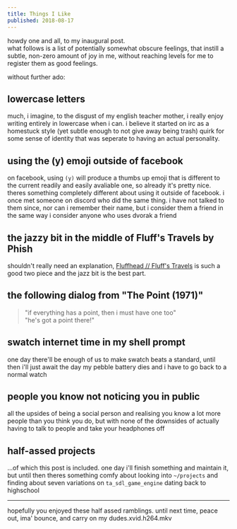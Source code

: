 ```yaml
---
title: Things I Like
published: 2018-08-17
---
```


howdy one and all, to my inaugural post.  
what follows is a list of potentially somewhat obscure feelings, that instill a subtle, non-zero amount of joy in me, without reaching levels for me to register them as good feelings.

without further ado:

## lowercase letters

much, i imagine, to the disgust of my english teacher mother, i really enjoy writing entirely in lowercase when i can. i believe it started on irc as a homestuck style (yet subtle enough to not give away being trash) quirk for some sense of identity that was seperate to having an actual personality.

## using the (y) emoji outside of facebook

on facebook, using `(y)` will produce a thumbs up emoji that is different to the current readily and easily avaliable one, so already it's pretty nice. theres something completely different about using it outside of facebook. i once met someone on discord who did the same thing. i have not talked to them since, nor can i remember their name, but i consider them a friend in the same way i consider anyone who uses dvorak a friend

## the jazzy bit in the middle of Fluff's Travels by Phish

shouldn't really need an explanation, [Fluffhead // Fluff's Travels](https://www.youtube.com/watch?v=Q54O03orQ4s) is such a good two piece and the jazz bit is the best part.

## the following dialog from "The Point (1971)"

>"if everything has a point, then i must have one too"  
>"he's got a point there!"

## swatch internet time in my shell prompt

one day there'll be enough of us to make swatch beats a standard, until then i'll just await the day my pebble battery dies and i have to go back to a normal watch

## people you know not noticing you in public

all the upsides of being a social person and realising you know a lot more people than you think you do, but with none of the downsides of actually having to talk to people and take your headphones off

## half-assed projects

...of which this post is included. one day i'll finish something and maintain it, but until then theres something comfy about looking into `~/projects` and finding about seven variations on `ta_sdl_game_engine` dating back to highschool

---

hopefully you enjoyed these half assed ramblings. until next time, peace out, ima' bounce, and carry on my dudes.xvid.h264.mkv
